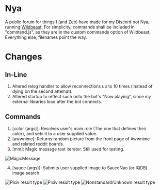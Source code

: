 # Nya
A public forum for things I (and Zeb) have made for my Discord bot Nya, running [Wildbeast](https://github.com/TheSharks/WildBeast).
For simplicity, commands shall be included in "command.js", as they are in the custom commands option of Wildbeast. Everything else, filenames point the way.

# Changes

## In-Line
1. Altered relog handler to allow reconnections up to 10 times (instead of dying on the second attempt).
2. Altered startup to reflect such onto the bot's "Now playing", since my external libraries load after the bot connects.

## Commands
1. [color (args)]: Resolves user's main role (The one that defines their color), and sets it to a user supplied value. 
2. [awwnime]: Returns random picture from the front page of Awwnime and related reddit boards. 
3. [mm]: Magic message test iterator. Still used for testing.

![MagicMessage](http://i.imgur.com/abLK3Fv.gif "MagicMessage")

4. [sauce (args)]: Submits user supplied image to SauceNao (or IQDB) image search.

![Pixiv result type](http://i.imgur.com/spLPspF.png "Pixiv result type")
![Pixiv result type](http://i.imgur.com/RmxprjD.png "Twitter result type")
![Nonstandard/Unknown result type](http://i.imgur.com/UXZ4uDE.png "Nonstandard/Unknown result type")


